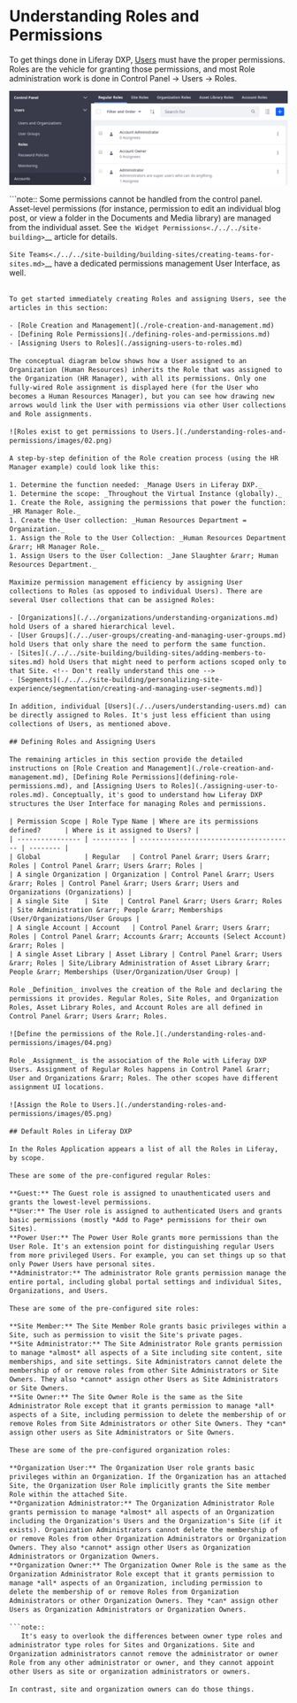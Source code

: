 # Understanding Roles and Permissions

To get things done in Liferay DXP, [Users](./../users/understanding-users.md) must have the proper permissions. Roles are the vehicle for granting those permissions, and most Role administration work is done in Control Panel &rarr; Users &rarr; Roles.

![Manage Roles from the Control Panel.](./understanding-roles-and-permissions/images/03.png)

```note:: Some permissions cannot be handled from the control panel. Asset-level permissions (for instance, permission to edit an individual blog post, or view a folder in the Documents and Media library) are managed from the individual asset. See `the Widget Permissions<./../../site-building>`__ article for details.

   `Site Teams<./../../site-building/building-sites/creating-teams-for-sites.md>`__ have a dedicated permissions management User Interface, as well.
```

To get started immediately creating Roles and assigning Users, see the articles in this section:

- [Role Creation and Management](./role-creation-and-management.md)
- [Defining Role Permissions](./defining-roles-and-permissions.md)
- [Assigning Users to Roles](./assigning-users-to-roles.md)

The conceptual diagram below shows how a User assigned to an Organization (Human Resources) inherits the Role that was assigned to the Organization (HR Manager), with all its permissions. Only one fully-wired Role assignment is displayed here (for the User who becomes a Human Resources Manager), but you can see how drawing new arrows would link the User with permissions via other User collections and Role assignments.

![Roles exist to get permissions to Users.](./understanding-roles-and-permissions/images/02.png)

A step-by-step definition of the Role creation process (using the HR Manager example) could look like this:

1. Determine the function needed: _Manage Users in Liferay DXP._
1. Determine the scope: _Throughout the Virtual Instance (globally)._
1. Create the Role, assigning the permissions that power the function: _HR Manager Role._
1. Create the User collection: _Human Resources Department = Organization._
1. Assign the Role to the User Collection: _Human Resources Department &rarr; HR Manager Role._
1. Assign Users to the User Collection: _Jane Slaughter &rarr; Human Resources Department._

Maximize permission management efficiency by assigning User collections to Roles (as opposed to individual Users). There are several User collections that can be assigned Roles:

- [Organizations](./../organizations/understanding-organizations.md) hold Users of a shared hierarchical level.
- [User Groups](./../user-groups/creating-and-managing-user-groups.md) hold Users that only share the need to perform the same function.
- [Sites](./../../site-building/building-sites/adding-members-to-sites.md) hold Users that might need to perform actions scoped only to that Site. <!-- Don't really understand this one -->
- [Segments](./../../site-building/personalizing-site-experience/segmentation/creating-and-managing-user-segments.md)]

In addition, individual [Users](./../users/understanding-users.md) can be directly assigned to Roles. It's just less efficient than using collections of Users, as mentioned above.

## Defining Roles and Assigning Users

The remaining articles in this section provide the detailed instructions on [Role Creation and Management](./role-creation-and-management.md), [Defining Role Permissions](defining-role-permissions.md), and [Assigning Users to Roles](./assigning-user-to-roles.md). Conceptually, it's good to understand how Liferay DXP structures the User Interface for managing Roles and permissions.

| Permission Scope | Role Type Name | Where are its permissions defined?      | Where is it assigned to Users? |
| ---------------- | --------- | --------------------------------------- | -------- |
| Global           | Regular   | Control Panel &rarr; Users &rarr; Roles | Control Panel &rarr; Users &rarr; Roles |
| A single Organization | Organization | Control Panel &rarr; Users &rarr; Roles | Control Panel &rarr; Users &rarr; Users and Organizations (Organizations) |
| A single Site    | Site   | Control Panel &rarr; Users &rarr; Roles | Site Administration &rarr; People &rarr; Memberships (User/Organizations/User Groups |
| A single Account | Account   | Control Panel &rarr; Users &rarr; Roles | Control Panel &rarr; Accounts &rarr; Accounts (Select Account) &rarr; Roles |
| A single Asset Library | Asset Library | Control Panel &rarr; Users &rarr; Roles | Site/Library Administration of Asset Library &rarr; People &rarr; Memberships (User/Organization/User Group) |

Role _Definition_ involves the creation of the Role and declaring the permissions it provides. Regular Roles, Site Roles, and Organization Roles, Asset Library Roles, and Account Roles are all defined in Control Panel &rarr; Users &rarr; Roles.

![Define the permissions of the Role.](./understanding-roles-and-permissions/images/04.png)

Role _Assignment_ is the association of the Role with Liferay DXP Users. Assignment of Regular Roles happens in Control Panel &rarr; User and Organizations &rarr; Roles. The other scopes have different assignment UI locations.

![Assign the Role to Users.](./understanding-roles-and-permissions/images/05.png)

## Default Roles in Liferay DXP

In the Roles Application appears a list of all the Roles in Liferay, by scope. 

These are some of the pre-configured regular Roles:

**Guest:** The Guest role is assigned to unauthenticated users and grants the lowest-level permissions. 
**User:** The User role is assigned to authenticated Users and grants basic permissions (mostly *Add to Page* permissions for their own Sites).
**Power User:** The Power User Role grants more permissions than the User Role. It's an extension point for distinguishing regular Users from more privileged Users. For example, you can set things up so that only Power Users have personal sites.
**Administrator:** The administrator Role grants permission manage the entire portal, including global portal settings and individual Sites, Organizations, and Users.

These are some of the pre-configured site roles:

**Site Member:** The Site Member Role grants basic privileges within a Site, such as permission to visit the Site's private pages.
**Site Administrator:** The Site Administrator Role grants permission to manage *almost* all aspects of a Site including site content, site memberships, and site settings. Site Administrators cannot delete the membership of or remove roles from other Site Administrators or Site Owners. They also *cannot* assign other Users as Site Administrators or Site Owners.
**Site Owner:** The Site Owner Role is the same as the Site Administrator Role except that it grants permission to manage *all* aspects of a Site, including permission to delete the membership of or remove Roles from Site Administrators or other Site Owners. They *can* assign other users as Site Administrators or Site Owners.

These are some of the pre-configured organization roles:

**Organization User:** The Organization User role grants basic privileges within an Organization. If the Organization has an attached Site, the Organization User Role implicitly grants the Site member Role within the attached Site.
**Organization Administrator:** The Organization Administrator Role grants permission to manage *almost* all aspects of an Organization including the Organization's Users and the Organization's Site (if it exists). Organization Administrators cannot delete the membership of or remove Roles from other Organization Administrators or Organization Owners. They also *cannot* assign other Users as Organization Administrators or Organization Owners.
**Organization Owner:** The Organization Owner Role is the same as the Organization Administrator Role except that it grants permission to manage *all* aspects of an Organization, including permission to delete the membership of or remove Roles from Organization Administrators or other Organization Owners. They *can* assign other Users as Organization Administrators or Organization Owners.

```note::
   It's easy to overlook the differences between owner type roles and administrator type roles for Sites and Organizations. Site and Organization administrators cannot remove the administrator or owner Role from any other administrator or owner, and they cannot appoint other Users as site or organization administrators or owners.

In contrast, site and organization owners can do those things.
```

<!-- Preserving this for inclusion in a Creating and Managing Roles article
## Deleting Asset Containers Deletes their Assets

A Web Content Folder contains Web Content articles. The Web Content Folder is an asset container, and the Web Content Article is an asset. It's possible to give a Role permission to delete an asset container without giving the Role permission to delete individual assets. In that case, beware: if a Role assignee deletes an asset container with individual assets in it, the individual assets themselves are deleted as well.

| Asset Container | Asset |
| --------------- | ------- |

Besides Web Content Folders, examples of asset containers include Bookmarks Folders, Message Boards Categories, Wiki Nodes, and Documents and Media Folders.
-->
